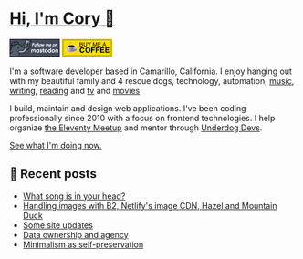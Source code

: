 # [Hi, I'm Cory 👋](https://coryd.dev)

[![Follow @cory@social.lol on Mastodon](/assets/img/mastodon.png)](https://social.lol/@cory) [![Buy me a Coffee](/assets/img/buymeacoffee.png)](https://www.buymeacoffee.com/cory)

I'm a software developer based in Camarillo, California. I enjoy hanging out with my beautiful family and 4 rescue dogs, technology, automation, [music](https://coryd.dev/now#artists), [writing](https://coryd.dev), [reading](https://coryd.dev/now#books) and [tv](https://coryd.dev/now#tv) and [movies](https://coryd.dev/now#movies).

I build, maintain and design web applications. I've been coding professionally since 2010 with a focus on frontend technologies. I help organize [the Eleventy Meetup](https://11tymeetup.dev/) and mentor through [Underdog Devs](https://www.underdogdevs.org).

[See what I'm doing now.](https://coryd.dev/now)

## 📝 Recent posts

<!-- BLOGPOSTS:START -->
- [What song is in your head?](https://coryd.dev/posts/2024/what-song-is-in-your-head/)
- [Handling images with B2, Netlify's image CDN, Hazel and Mountain Duck](https://coryd.dev/posts/2024/handling-images-with-b2-netlify-image-cdn-hazel-mountain-duck/)
- [Some site updates](https://coryd.dev/posts/2024/some-site-updates/)
- [Data ownership and agency](https://coryd.dev/posts/2024/data-ownership-and-agency/)
- [Minimalism as self-preservation](https://coryd.dev/posts/2024/2024-minimalism-as-self-preservation/)
<!-- BLOGPOSTS:END -->